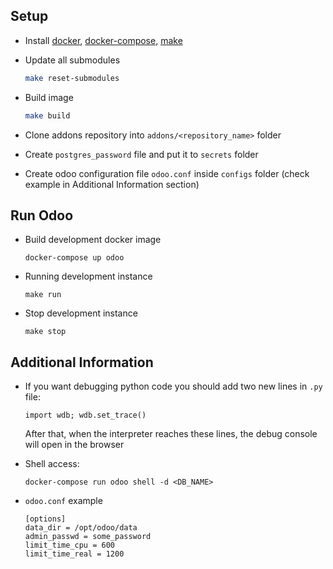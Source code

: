 ## Setup

- Install [docker](https://docs.docker.com/engine/install/), [docker-compose](https://docs.docker.com/compose/install/), [make](https://wiki.ubuntu.com/ubuntu-make)

- Update all submodules
  ```bash
  make reset-submodules
  ```
  
- Build image
  ```bash
  make build
  ```

- Clone addons repository into `addons/<repository_name>` folder

- Create `postgres_password` file and put it to `secrets` folder

- Create odoo configuration file `odoo.conf` inside `configs` folder (check example in Additional Information section)

## Run Odoo

- Build development docker image

  ```
  docker-compose up odoo
  ```

- Running development instance

  ```
  make run
  ```

- Stop development instance
  ```
  make stop
  ```

## Additional Information

- If you want debugging python code you should add two new lines in `.py` file:

  ```
  import wdb; wdb.set_trace()
  ```

  After that, when the interpreter reaches these lines, the debug console will open in the browser

- Shell access:
  ```
  docker-compose run odoo shell -d <DB_NAME>
  ```
  
- `odoo.conf` example
  ```text
  [options]
  data_dir = /opt/odoo/data
  admin_passwd = some_password
  limit_time_cpu = 600
  limit_time_real = 1200
  ```

